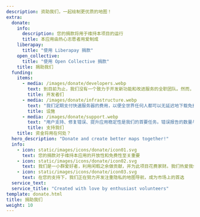 ```yaml
---
description: 资助我们，一起绘制更优质的地图！
extra:
  donate:
    info:
      description: 您的捐款将用于维持本项目的运行
      title: 本应用由热心志愿者用爱制成
    liberapay:
      title: "使用 Liberapay 捐款"
    open_collective:
      title: "使用 Open Collective 捐款"
    title: 捐助我们
  funding:
    items:
      - media: /images/donate/developers.webp
        text: 到目前为止，我们没有一个致力于开发新功能和改进服务的全职团队。然而，若要持续推动产品的发展，拥有一个核心团队至关重要。
        title: 开发者们
      - media: /images/donate/infrastructure.webp
        text: "我们定期支付快速服务器的费用，以便全世界任何人都可以无延迟地下载免费地图数据更新。地图数据传输量每月高达数百 TB，而且还在不断增长。"
        title: 设施
      - media: /images/donate/support.webp
        text: "用户支持、修复错误、提升应用稳定性是我们的首要任务。错误报告的数量与日俱增，而 App Store、Google Play 和客服邮箱里也有许多支持请求需要回复。"
        title: 支持我们
    title: 资金将用在何处？
  hero_description: "Donate and create better maps together!"
  info:
    - icon: static/images/icons/donate/icon01.svg
      text: 您的捐款对于维持本应用的开放性和免费性至关重要
    - icon: static/images/icons/donate/icon02.svg
      text: 我们是一小群爱好者，利用闲暇之余做贡献，并为此项目花费家财。我们热爱我们的工作，也热爱我们的用户
    - icon: static/images/icons/donate/icon03.svg
      text: 在您的支持下，我们正在努力开发注重隐私的地图导航，成为市场上的首选
  service_text:
  service_title: "Created with love by enthusiast volunteers"
template: donate.html
title: 捐助我们
weight: 10
---
```

